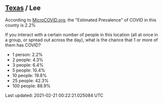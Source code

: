 
## [Texas](/united-states/texas) / Lee

According to [MicroCOVID.org](http://microcovid.org),
the "Estimated Prevalence" of COVID in this county is 2.2%

If you interact with a certain number of people in this location
(all at once in a group, or spread out across the day), what is the chance that
1 or more of them has COVID?

- 1 person: 2.2%
- 2 people: 4.3%
- 3 people: 6.4%
- 5 people: 10.4%
- 10 people: 19.8%
- 25 people: 42.3%
- 100 people: 88.9%

Last updated: 2021-02-21 00:22:21.025084 UTC
